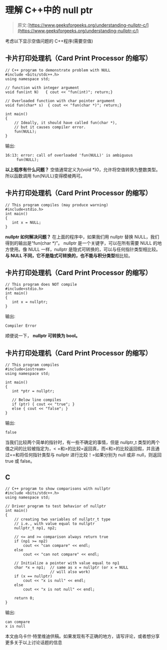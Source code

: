 # 理解 C++中的 null ptr

> 原文:[https://www.geeksforgeeks.org/understanding-nullptr-c/](https://www.geeksforgeeks.org/understanding-nullptr-c/)

考虑以下显示空值问题的 C++程序(需要空值)

## 卡片打印处理机（Card Print Processor 的缩写）

```
// C++ program to demonstrate problem with NULL
#include <bits/stdc++.h>
using namespace std;

// function with integer argument
void fun(int N)   { cout << "fun(int)"; return;}

// Overloaded function with char pointer argument
void fun(char* s)  { cout << "fun(char *)"; return;}

int main()
{
    // Ideally, it should have called fun(char *),
    // but it causes compiler error.
    fun(NULL); 
}
```

输出:

```
16:13: error: call of overloaded 'fun(NULL)' is ambiguous
     fun(NULL);
```

**以上程序有什么问题？**
空值通常定义为(void *)0，允许将空值转换为整数类型。所以函数调用 fun(NULL)变得模棱两可。

## 卡片打印处理机（Card Print Processor 的缩写）

```
// This program compiles (may produce warning)
#include<stdio.h>
int main()
{
   int x = NULL;
}
```

**nullptr 如何解决问题？**
在上面的程序中，如果我们用 nullptr 替换 NULL，我们得到的输出是“fun(char *)”。
nullptr 是一个关键字，可以在所有需要 NULL 的地方使用。像 NULL 一样，nullptr 是隐式可转换的，可以与任何指针类型相比较。**与 NULL 不同，它不是隐式可转换的，也不能与积分类型**相比较。

## 卡片打印处理机（Card Print Processor 的缩写）

```
// This program does NOT compile
#include<stdio.h>
int main()
{
   int x = nullptr;
}
```

输出:

```
Compiler Error
```

顺便说一下， **nullptr 可转换为 bool。**

## 卡片打印处理机（Card Print Processor 的缩写）

```
// This program compiles
#include<iostream>
using namespace std;

int main()
{
   int *ptr = nullptr;

   // Below line compiles
   if (ptr) { cout << "true"; }   
   else { cout << "false"; }   
}
```

输出:

```
false
```

当我们比较两个简单的指针时，有一些不确定的事情，但是 nullptr_t 类型的两个值之间的比较被指定为，< =和>的比较=返回真，而<和>的比较返回假，并且通过==和将任何指针类型与 nullptr 进行比较！=如果分别为 null 或非 null，则返回 true 或 false。

## C

```
// C++ program to show comparisons with nullptr
#include <bits/stdc++.h>
using namespace std;

// Driver program to test behavior of nullptr
int main()
{
    // creating two variables of nullptr_t type
    // i.e., with value equal to nullptr
    nullptr_t np1, np2;

    // <= and >= comparison always return true
    if (np1 >= np2)
        cout << "can compare" << endl;
    else
        cout << "can not compare" << endl;

    // Initialize a pointer with value equal to np1
    char *x = np1;  // same as x = nullptr (or x = NULL
                    // will also work)
    if (x == nullptr)
        cout << "x is null" << endl;
    else
        cout << "x is not null" << endl;

    return 0;
}
```

输出:

```
can compare
x is null
```

本文由乌卡什·特里维迪供稿。如果发现有不正确的地方，请写评论，或者想分享更多关于以上讨论话题的信息